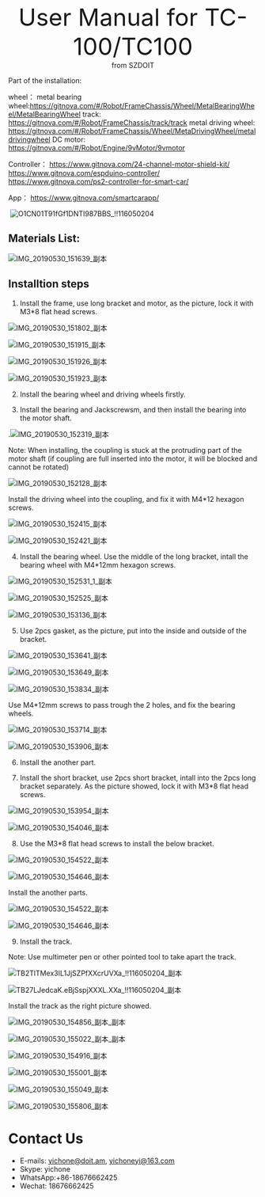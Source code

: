 <center> <font size=10> User Manual for TC-100/TC100 </font></center>

<center> from SZDOIT </center>

Part of the installation:

wheel：
metal bearing wheel:https://gitnova.com/#/Robot/FrameChassis/Wheel/MetalBearingWheel/MetalBearingWheel
track: https://gitnova.com/#/Robot/FrameChassis/track/track
metal driving wheel: https://gitnova.com/#/Robot/FrameChassis/Wheel/MetaDrivingWheel/metaldrivingwheel
DC motor: https://gitnova.com/#/Robot/Engine/9vMotor/9vmotor

Controller：
https://www.gitnova.com/24-channel-motor-shield-kit/
https://www.gitnova.com/espduino-controller/
https://www.gitnova.com/ps2-controller-for-smart-car/

App：
https://www.gitnova.com/smartcarapp/

​      ![O1CN01T91fGf1DNTI987BBS_!!116050204](https://github.com/SmartArduino/document/raw/master/docs/Robot/FrameChassis/TC100/clip_image002.jpg)

## Materials List:

![IMG_20190530_151639_副本](https://github.com/SmartArduino/document/raw/master/docs/Robot/FrameChassis/TC100/clip_image004.jpg)

## Installtion steps

1. Install the frame, use long bracket and motor, as the picture, lock it with M3*8 flat head screws.

![IMG_20190530_151802_副本](https://github.com/SmartArduino/document/raw/master/docs/Robot/FrameChassis/TC100/clip_image002-1588737683677.jpg)

![IMG_20190530_151915_副本](https://github.com/SmartArduino/document/raw/master/docs/Robot/FrameChassis/TC100/clip_image004-1588737683677.jpg)

![IMG_20190530_151926_副本](https://github.com/SmartArduino/document/raw/master/docs/Robot/FrameChassis/TC100/clip_image006-1588737683677.jpg)

![IMG_20190530_151923_副本](https://github.com/SmartArduino/document/raw/master/docs/Robot/FrameChassis/TC100/clip_image008-1588737683677.jpg)

2. Install the bearing wheel and driving wheels firstly. 

3. Install the bearing and Jackscrewsm, and then install the bearing into the motor shaft.

.![IMG_20190530_152319_副本](https://github.com/SmartArduino/document/raw/master/docs/Robot/FrameChassis/TC100/clip_image014.jpg)

Note: When installing, the coupling is stuck at the protruding part of the motor shaft (if coupling are full inserted into the motor, it will be blocked and cannot be rotated)

![IMG_20190530_152128_副本](https://github.com/SmartArduino/document/raw/master/docs/Robot/FrameChassis/TC100/clip_image016.jpg)

Install the driving wheel into the coupling, and fix it with M4*12 hexagon screws.

![IMG_20190530_152415_副本](https://github.com/SmartArduino/document/raw/master/docs/Robot/FrameChassis/TC100/clip_image002-1588737643271.jpg)

![IMG_20190530_152421_副本](https://github.com/SmartArduino/document/raw/master/docs/Robot/FrameChassis/TC100/clip_image004-1588737643271.jpg)

4. Install the bearing wheel. Use the middle of the long bracket, intall the bearing wheel with M4*12mm hexagon screws.

![IMG_20190530_152531_1_副本](https://github.com/SmartArduino/document/raw/master/docs/Robot/FrameChassis/TC100/clip_image002-1588737613973.jpg)

![IMG_20190530_152525_副本](https://github.com/SmartArduino/document/raw/master/docs/Robot/FrameChassis/TC100/clip_image004-1588737613973.jpg)

![IMG_20190530_153136_副本](https://github.com/SmartArduino/document/raw/master/docs/Robot/FrameChassis/TC100/clip_image006-1588737613973.jpg)

5. Use 2pcs gasket, as the picture, put into the inside and outside of the bracket.

![IMG_20190530_153641_副本](https://github.com/SmartArduino/document/raw/master/docs/Robot/FrameChassis/TC100/clip_image002-1588737580400.jpg)

![IMG_20190530_153649_副本](https://github.com/SmartArduino/document/raw/master/docs/Robot/FrameChassis/TC100/clip_image004-1588737580400.jpg)

![IMG_20190530_153834_副本](https://github.com/SmartArduino/document/raw/master/docs/Robot/FrameChassis/TC100/clip_image006-1588737580401.jpg)

Use M4*12mm screws to pass trough the 2 holes, and fix the bearing wheels.

![IMG_20190530_153714_副本](https://github.com/SmartArduino/document/raw/master/docs/Robot/FrameChassis/TC100/clip_image002-1588737539193.jpg)

![IMG_20190530_153906_副本](https://github.com/SmartArduino/document/raw/master/docs/Robot/FrameChassis/TC100/clip_image004-1588737539193.jpg)

6. Install the another part.

7. Install the short bracket, use 2pcs short bracket, intall into the 2pcs long bracket separately. As the picture showed, lock it with M3*8 flat head screws. 

![IMG_20190530_153954_副本](https://github.com/SmartArduino/document/raw/master/docs/Robot/FrameChassis/TC100/clip_image002-1588737506888.jpg)

![IMG_20190530_154046_副本](https://github.com/SmartArduino/document/raw/master/docs/Robot/FrameChassis/TC100/clip_image004-1588737506888.jpg)

8. Use the M3*8 flat head screws to install the below bracket.

![IMG_20190530_154522_副本](https://github.com/SmartArduino/document/raw/master/docs/Robot/FrameChassis/TC100/clip_image002-1588737999663.jpg)

![IMG_20190530_154646_副本](https://github.com/SmartArduino/document/raw/master/docs/Robot/FrameChassis/TC100/clip_image004-1588737999663.jpg)

Install the another parts.

![IMG_20190530_154522_副本](https://github.com/SmartArduino/document/raw/master/docs/Robot/FrameChassis/TC100/clip_image002-1588737478408.jpg)

![IMG_20190530_154646_副本](https://github.com/SmartArduino/document/raw/master/docs/Robot/FrameChassis/TC100/clip_image004-1588737478408.jpg)

9. Install the track.

Note: Use multimeter pen or other pointed tool to take apart the track.

![TB2TlTMex3IL1JjSZPfXXcrUVXa_!!116050204_副本](https://github.com/SmartArduino/document/raw/master/docs/Robot/FrameChassis/TC100/clip_image002-1588737419878.jpg)

![TB27LJedcaK.eBjSspjXXXL.XXa_!!116050204_副本](https://github.com/SmartArduino/document/raw/master/docs/Robot/FrameChassis/TC100/clip_image004-1588737419878.jpg)

Install the track as the right picture showed.

![IMG_20190530_154856_副本_副本](https://github.com/SmartArduino/document/raw/master/docs/Robot/FrameChassis/TC100/clip_image002-1588737354885.jpg)

![IMG_20190530_155022_副本_副本](https://github.com/SmartArduino/document/raw/master/docs/Robot/FrameChassis/TC100/clip_image004-1588737354886.jpg)

![IMG_20190530_154916_副本](https://github.com/SmartArduino/document/raw/master/docs/Robot/FrameChassis/TC100/clip_image006-1588737354886.jpg)

 

![IMG_20190530_155001_副本](https://github.com/SmartArduino/document/raw/master/docs/Robot/FrameChassis/TC100/clip_image008-1588737354886.jpg)

![IMG_20190530_155049_副本](https://github.com/SmartArduino/document/raw/master/docs/Robot/FrameChassis/TC100/clip_image010-1588737354886.jpg)

![IMG_20190530_155806_副本](https://github.com/SmartArduino/document/raw/master/docs/Robot/FrameChassis/TC100/clip_image012-1588737354887.jpg)



# Contact Us

- E-mails: [yichone@doit.am](mailto:yichone@doit.am), [yichoneyi@163.com](mailto:yichoneyi@163.com)
- Skype: yichone
- WhatsApp:+86-18676662425
- Wechat: 18676662425